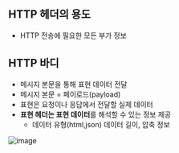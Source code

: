 ## HTTP 헤더의 용도
- HTTP 전송에 필요한 모든 부가 정보

## HTTP 바디
- 메시지 본문을 통해 표현 데이터 전달
- 메시지 본문 = 페이로드(payload)
- 표현은 요청이나 응답에서 전달할 실제 데이터
- **표현 헤더는 표현 데이터**를 해석할 수 있는 정보 제공
  - 데이터 유형(html,json) 데이터 길이, 압축 정보

![image](https://user-images.githubusercontent.com/59104703/167569357-4e3ecdaa-5054-4b1c-95f2-33647e5ee8d3.png)
